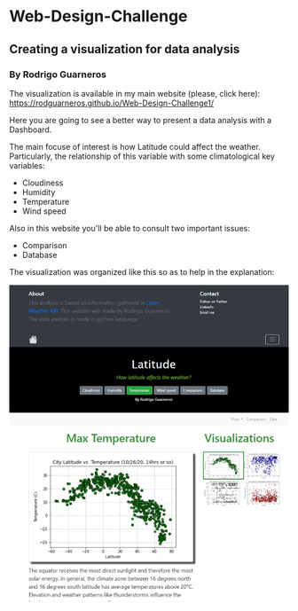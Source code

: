 # Web-Design-Challenge
## Creating a visualization for data analysis
### By Rodrigo Guarneros

The visualization is available in my main website (please, click here): https://rodguarneros.github.io/Web-Design-Challenge1/

Here you are going to see a better way to present a data analysis with a Dashboard.

The main focuse of interest is how Latitude could affect the weather. Particularly, 
the relationship of this variable with some climatological key variables:

- Cloudiness
- Humidity
- Temperature
- Wind speed

Also in this website you'll be able to consult two important issues:

- Comparison
- Database

The visualization was organized like this so as to help in the explanation: 

![Alt Text](https://github.com/RodGuarneros/rodguarneros.github.io/blob/master/Resources/webRodGuarneros.jpg)





